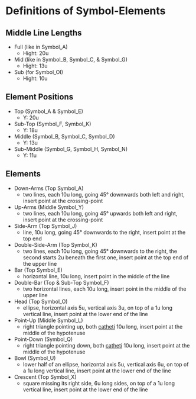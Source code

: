 # Definitions of Symbol-Elements

## Middle Line Lengths

- Full (like in Symbol_A)
  - Hight: 20u
- Mid (like in Symbol_B, Symbol_C, & Symbol_G)
  - Hight: 13u
- Sub (for Symbol_OI)
  - Hight: 10u

## Element Positions

- Top (Symbol_A & Symbol_E)
  - Y: 20u
- Sub-Top (Symbol_F, Symbol_K)
  - Y: 18u
- Middle (Symbol_B, Symbol_C, Symbol_D)
  - Y: 13u
- Sub-Middle (Symbol_G, Symbol_H, Symbol_N)
  - Y: 11u

## Elements

- Down-Arms (Top Symbol_A)
  - two lines, each 10u long, going 45° downwards both left and right, insert point at the crossing-point
- Up-Arms (Middle Symbol_Y)
  - two lines, each 10u long, going 45° upwards both left and right, insert point at the crossing-point
- Side-Arm (Top Symbol_J)
  - line, 10u long, going 45° downwards to the right, insert point at the top end
- Double-Side-Arm (Top Symbol_K)
  - two lines, each 10u long, going 45° downwards to the right, the second starts 2u beneath the first one, insert point at the top end of the upper line
- Bar (Top Symbol_E)
  - horizontal line, 10u long, insert point in the middle of the line
- Double-Bar (Top & Sub-Top Symbol_F)
  - two horizontal lines, each 10u long, insert point in the middle of the upper line
- Head (Top Symbol_O)
  - ellipse, horizontal axis 5u, vertical axis 3u, on top of a 1u long vertical line, insert point at the lower end of the line
- Point-Up (Middle Symbol_L)
  - right triangle pointing up, both [catheti](https://en.wikipedia.org/wiki/Cathetus) 10u long, insert point at the middle of the hypotenuse
- Point-Down (Symbol_Q)
  - right triangle pointing down, both [catheti](https://en.wikipedia.org/wiki/Cathetus) 10u long, insert point at the middle of the hypotenuse
- Bowl (Symbol_U)
  - lower half of an ellipse, horizontal axis 5u, vertical axis 6u, on top of a 1u long vertical line, insert point at the lower end of the line
- Crescent (Top Symbol_X)
  - square missing its right side, 6u long sides, on top of a 1u long vertical line, insert point at the lower end of the line
